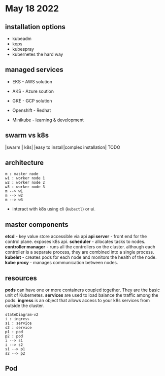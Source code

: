 # May 18 2022
## installation options
- kubeadm
- kops
- kubespray
- kubernetes the hard way
## managed services
- EKS - AWS solution
- AKS - Azure soution
- GKE - GCP solution
- Openshift - Redhat

- Minikube - learning & development
## swarm vs k8s
|swarm | k8s|
|easy to install|complex installation|
TODO
## architecture
```mermaid
m : master node
w1 : worker node 1
w2 : worker node 2
w3 : worker node 3
m --> w1
m --> w2
m --> w3
```
* interact with k8s using cli (`kubectl`) or ui.
## master components
**etcd** - key value store accessible via api
**api server** - front end for the control plane. exposes k8s api.
**scheduler** - allocates tasks to nodes.
**controller manager** - runs all the controllers on the cluster. although each controller is a separate process, they are combined into a single process.
**kubelet** - creates pods for each node and monitors the health of the node.
**kube proxy** - manages communication between nodes.
## resources
**pods** can have one or more containers coupled together. They are the basic unit of Kubernetes.
**services** are used to load balance the traffic among the pods.
**ingress** is an object that allows access to your k8s services from outside the cluster.
```mermaid
stateDiagram-v2
i : ingress
s1 : service
s2 : service
p1 : pod
p2 : pod
i --> s1
i --> s2
s1 --> p1
s2 --> p2
```
## Pod
